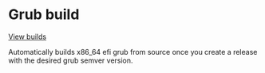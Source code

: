 # Grub build

[View builds](https://github.com/2767mr/grub_builds/releases)

Automatically builds x86_64 efi grub from source once you create a release with the desired grub semver version.
